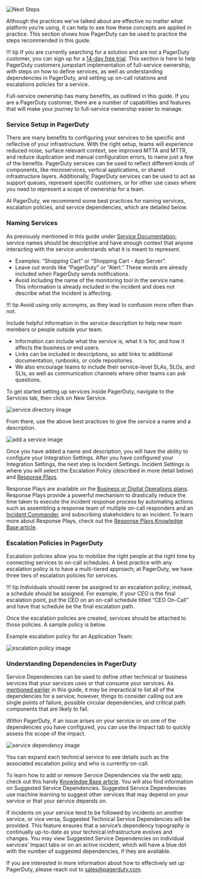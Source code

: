 ![Next Steps](../assets/img/headers/FSO-NextSteps.png)

Although the practices we've talked about are effective no matter what platform you’re using, it can help to see how these concepts are applied in practice. This section shows how PagerDuty can be used to practice the steps recommended in this guide.

!!! tip
    If you are currently searching for a solution and are not a PagerDuty customer, you can sign up for a [14-day free trial](https://www.pagerduty.com/sign-up-free/?type=free). This section is here to help PagerDuty customers jumpstart implementation of full-service ownership, with steps on how to define services, as well as understanding dependencies in PagerDuty, and setting up on-call rotations and escalations policies for a service.

Full-service ownership has many benefits, as outlined in this guide. If you are a PagerDuty customer, there are a number of capabilities and features that will make your journey to full-service ownership easier to manage.

### Service Setup in PagerDuty

There are many benefits to configuring your services to be specific and reflective of your infrastructure. With the right setup, teams will experience reduced noise, surface relevant context, see improved MTTA and MTTR, and reduce duplication and manual configuration errors, to name just a few of the benefits. PagerDuty services can be used to reflect different kinds of components, like microservices, vertical applications, or shared infrastructure layers. Additionally, PagerDuty services can be used to act as support queues, represent specific customers, or for other use cases where you need to represent a scope of ownership for a team.

At PagerDuty, we recommend some best practices for naming services, escalation policies, and service dependencies, which are detailed below.

### Naming Services
As previously mentioned in this guide under [Service Documentation](https://ownership.pagerduty.com/functions/#service-name), service names should be descriptive and have enough context that anyone interacting with the service understands what it is meant to represent.

- Examples: “Shopping Cart” or “Shopping Cart - App Server”.
- Leave out words like “PagerDuty” or “Alert.” These words are already included when PagerDuty sends notifications.
- Avoid including the name of the monitoring tool in the service name. This information is already included in the incident and does not describe what the incident is affecting.

!!! tip
    Avoid using only acronyms, as they lead to confusion more often than not.

Include helpful information in the service description to help new team members or people outside your team.

- Information can include what the service is, what it is for, and how it affects the business or end users.
- Links can be included in descriptions, so add links to additional documentation, runbooks, or code repositories.
- We also encourage teams to include their service-level SLAs, SLOs, and SLIs, as well as communication channels where other teams can ask questions.

To get started setting up services inside PagerDuty, navigate to the Services tab, then click on New Service.

![service directory image](../assets/img/service-directory.png)

From there, use the above best practices to give the service a name and a description.

![add a service image](../assets/img/add-a-service.png)

Once you have added a name and description, you will have the ability to configure your Integration Settings. After you have configured your Integration Settings, the next step is Incident Settings. Incident Settings is where you will select the Escalation Policy (described in more detail below) and [Response Plays](https://support.pagerduty.com/docs/response-automation).


Response Plays are available on the [Business or Digital Operations plans](https://www.pagerduty.com/pricing/). Response Plays provide a powerful mechanism to drastically reduce the time taken to execute the incident response process by automating actions such as assembling a response team of multiple on-call responders and an [Incident Commander](https://response.pagerduty.com/), and subscribing stakeholders to an incident. To learn more about Response Plays, check out the [Response Plays Knowledge Base article](https://support.pagerduty.com/docs/response-automation).

### Escalation Policies in PagerDuty

Escalation policies allow you to mobilize the right people at the right time by connecting services to on-call schedules. A best practice with any escalation policy is to have a multi-tiered approach; at PagerDuty, we have three tiers of escalation policies for services.

!!! tip
    Individuals should never be assigned to an escalation policy; instead, a schedule should be assigned. For example, if your CEO is the final escalation point, put the CEO on an on-call schedule titled “CEO On-Call” and have that schedule be the final escalation path.


Once the escalation policies are created, services should be attached to those policies. A sample policy is below.

Example escalation policy for an Application Team:

![escalation policy image](../assets/img/application-team-escalation-policy.png)

### Understanding Dependencies in PagerDuty
Service Dependencies can be used to define other technical or business services that your services uses or that consume your services. As [mentioned earlier](functions/#other-components) in this guide, it may be impractical to list all of the dependencies for a service; however, things to consider calling out are single points of failure, possible circular dependencies, and critical path components that are likely to fail.

Within PagerDuty, if an issue arises on your service or on one of the dependencies you have configured, you can use the Impact tab to quickly assess the scope of the impact.

![service dependency image](../assets/img/service-dependencies.png)

You can expand each technical service to see details such as the associated escalation policy and who is currently on-call.

To learn how to add or remove Service Dependencies via the web app, check out this handy [Knowledge Base article](https://support.pagerduty.com/docs/service-profile#service-dependencies). You will also find information on Suggested Service Dependencies. Suggested Service Dependencies use machine learning to suggest other services that may depend on your service or that your service depends on.


If incidents on your service tend to be followed by incidents on another service, or vice versa, Suggested Technical Service Dependencies will be provided. This feature ensures that a service’s dependency topography is continually up-to-date as your technical infrastructure evolves and changes. You may view Suggested Service Dependencies on individual services’ Impact tabs or on an active incident, which will have a blue dot with the number of suggested dependencies, if they are available.

If you are interested in more information about how to effectively set up PagerDuty, please reach out to [sales@pagerduty.com](mailto:sales@pagerduty.com).
